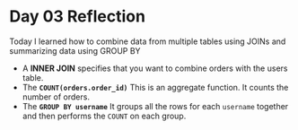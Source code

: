 # Day 03 Reflection

Today I learned how to combine data from multiple tables using JOINs and summarizing data using GROUP BY

-   A **INNER JOIN** specifies that you want to combine orders with the users table.
-   The **`COUNT(orders.order_id)`** This is an aggregate function. It counts the number of orders.
- The **`GROUP BY username`** It groups all the rows for each `username` together and then performs the `COUNT` on each group.